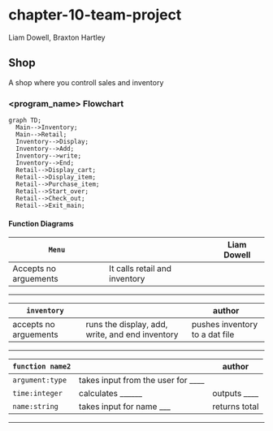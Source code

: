 # chapter-10-team-project
Liam Dowell, Braxton Hartley

## <chapter-10-team-project> Shop
A shop where you controll sales and inventory

### <program_name> Flowchart
```mermaid
graph TD;
  Main-->Inventory;
  Main-->Retail;
  Inventory-->Display;
  Inventory-->Add;
  Inventory-->write;
  Inventory-->End;
  Retail-->Display_cart;
  Retail-->Display_item;
  Retail-->Purchase_item;
  Retail-->Start_over;
  Retail-->Check_out;
  Retail-->Exit_main;
```

#### Function Diagrams

| `Menu`    |               |  Liam Dowell    |
| ------------------ | ------------- | ------------ |
| Accepts no arguements    | It calls retail and inventory |              |

***
| `inventory`    |               |     author   |
| ------------------ | ------------- | ------------ |
| accepts no arguements | runs the display, add, write, and end inventory  |   pushes inventory to a dat file           |

***

| `function name2`    |               |     author   |
| ------------------ | ------------- | ------------ |
| `argument:type`    | takes input from the user for ____  |              |
| `time:integer`     | calculates ______  | outputs ____             |
| `name:string`      | takes input for name ___ | returns total |
***

